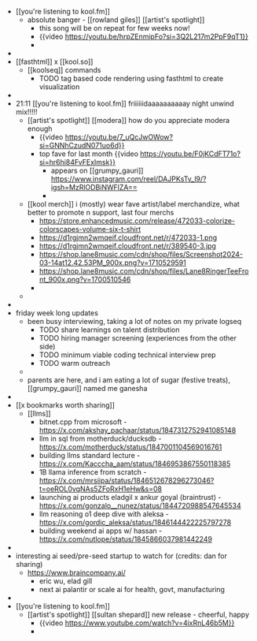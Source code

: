 - [[you're listening to kool.fm]]
	- absolute banger - [[rowland giles]] [[artist's spotlight]]
		- this song will be on repeat for few weeks now!
		- {{video https://youtu.be/hrpZEnmipFo?si=3Q2L217m2PpF9qT1}}
		-
-
- [[fasthtml]] x [[kool.so]]
	- [[koolseq]] commands
		- TODO tag based code rendering using fasthtml to create visualization
-
- 21:11 [[you're listening to kool.fm]] friiiiiidaaaaaaaaaay night unwind mix!!!!!
	- [[artist's spotlight]] [[modera]] how do you appreciate modera enough
		- {{video https://youtu.be/7_uQcJwOWow?si=GNNhCzudN071uo6d}}
		- top fave for last month {{video https://youtu.be/F0jKCdFT71o?si=hr6hi84FvFExImsk}}
			- appears on [[grumpy_gauri]] https://www.instagram.com/reel/DAJPKsTv_l9/?igsh=MzRlODBiNWFlZA==
			-
	- [[kool merch]] i (mostly) wear fave artist/label merchandize, what better to promote n support, last four merchs
		- https://store.enhancedmusic.com/release/472033-colorize-colorscapes-volume-six-t-shirt
		- https://d1rgjmn2wmqeif.cloudfront.net/r/472033-1.png
		- https://d1rgjmn2wmqeif.cloudfront.net/r/389540-3.jpg
		- https://shop.lane8music.com/cdn/shop/files/Screenshot2024-03-14at12.42.53PM_900x.png?v=1710529591
		- https://shop.lane8music.com/cdn/shop/files/Lane8RingerTeeFront_900x.png?v=1700510546
		-
	-
-
- friday week long updates
	- been busy interviewing, taking a lot of notes on my private logseq
		- TODO share learnings on talent distribution
		- TODO hiring manager screening (experiences from the other side)
		- TODO minimum viable coding technical interview prep
		- TODO warm outreach
	-
	- parents are here, and i am eating a lot of sugar (festive treats), [[grumpy_gauri]] named me ganesha
-
- [[x bookmarks worth sharing]]
	- [[llms]]
		- bitnet.cpp from microsoft - https://x.com/akshay_pachaar/status/1847312752941085148
		- llm in sql from motherduck/ducksdb - https://x.com/motherduck/status/1847001104569016761
		- building llms standard lecture - https://x.com/Kacccha_aam/status/1846953867550118385
		- 1B llama inference from scratch - https://x.com/mrsiipa/status/1846512678296273046?t=oeROL0vqNAs5ZFoRxH1eHw&s=08
		- launching ai products eladgil x ankur goyal (braintrust) - https://x.com/gonzalo__nunez/status/1844720988547645534
		- llm reasoning o1 deep dive with aleksa - https://x.com/gordic_aleksa/status/1846144422225797278
		- building weekend ai apps w/ hassan - https://x.com/nutlope/status/1845866037981442249
-
- interesting ai seed/pre-seed startup to watch for (credits: dan for sharing)
	- https://www.braincompany.ai/
		- eric wu, elad gill
		- next ai palantir or scale ai for health, govt, manufacturing
-
- [[you're listening to kool.fm]]
	- [[artist's spotlight]] [[sultan shepard]] new release - cheerful, happy
		- {{video https://www.youtube.com/watch?v=4ixRnL46b5M}}
		-